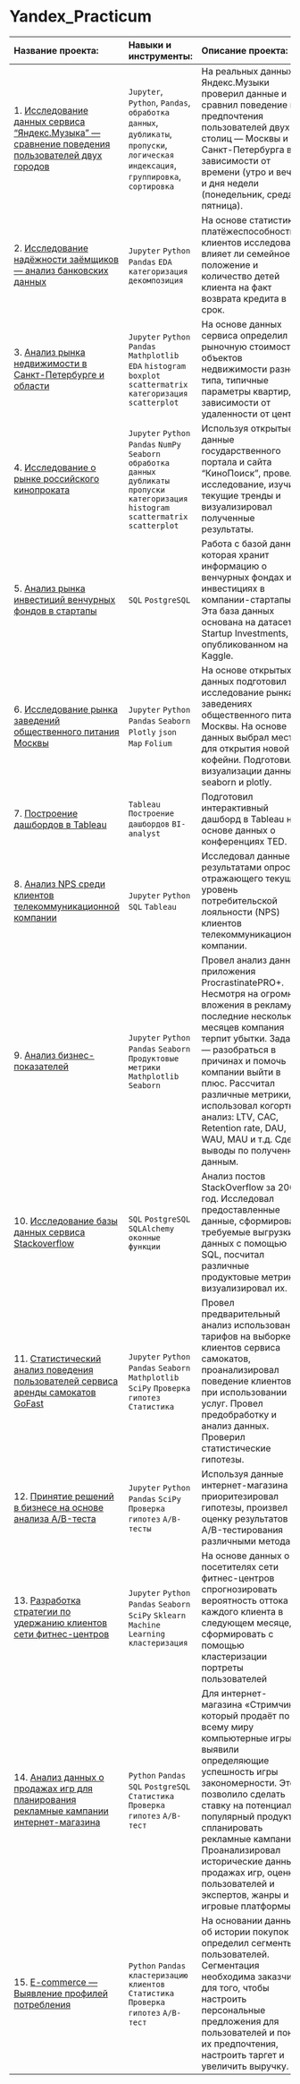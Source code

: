 # Yandex_Practicum

| Название проекта: | Навыки и инструменты: | Описание проекта: |
| :-------------------- | :-------------------- | :-------------------- |
| 1. [Исследование данных сервиса “Яндекс.Музыка” — сравнение поведения пользователей двух городов](https://github.com/MrSever06/Yandex_Practicum/tree/main/1.%20%D0%98%D1%81%D1%81%D0%BB%D0%B5%D0%B4%D0%BE%D0%B2%D0%B0%D0%BD%D0%B8%D0%B5%20%D0%B4%D0%B0%D0%BD%D0%BD%D1%8B%D1%85%20%D1%81%D0%B5%D1%80%D0%B2%D0%B8%D1%81%D0%B0%20%E2%80%9C%D0%AF%D0%BD%D0%B4%D0%B5%D0%BA%D1%81.%D0%9C%D1%83%D0%B7%D1%8B%D0%BA%D0%B0%E2%80%9D%20%E2%80%94%20%D1%81%D1%80%D0%B0%D0%B2%D0%BD%D0%B5%D0%BD%D0%B8%D0%B5%20%D0%BF%D0%BE%D0%B2%D0%B5%D0%B4%D0%B5%D0%BD%D0%B8%D1%8F%20%D0%BF%D0%BE%D0%BB%D1%8C%D0%B7%D0%BE%D0%B2%D0%B0%D1%82%D0%B5%D0%BB%D0%B5%D0%B9%20%D0%B4%D0%B2%D1%83%D1%85%20%D0%B3%D0%BE%D1%80%D0%BE%D0%B4%D0%BE%D0%B2) | `Jupyter`, `Python`, `Pandas`, `обработка данных`, `дубликаты`, `пропуски`, `логическая индексация`, `группировка`, `сортировка` | На реальных данных Яндекс.Музыки проверил данные и сравнил поведение и предпочтения пользователей двух столиц — Москвы и Санкт-Петербурга в зависимости от времени (утро и вечер) и дня недели (понедельник, среда, пятница). |
| 2. [Исследование надёжности заёмщиков — анализ банковских данных]() |  `Jupyter` `Python` `Pandas` `EDA` `категоризация` `декомпозиция` | На основе статистики о платёжеспособности клиентов исследовал влияет ли семейное положение и количество детей клиента на факт возврата кредита в срок. |
| 3. [Анализ рынка недвижимости в Санкт-Петербурге и области]() | `Jupyter` `Python` `Pandas` `Mathplotlib` `EDA` `histogram` `boxplot` `scattermatrix` `категоризация` `scatterplot`| На основе данных сервиса  определил рыночную стоимость объектов недвижимости разного типа, типичные параметры квартир, в зависимости от удаленности от центра.|
| 4. [Исследование о рынке российского кинопроката]() | `Jupyter` `Python` `Pandas` `NumPy` `Seaborn` `обработка данных` `дубликаты` `пропуски` `категоризация` `histogram` `scattermatrix` `scatterplot` | Используя открытые данные государственного портала и сайта “КиноПоиск”, провел исследование, изучил текущие тренды и визуализировал полученные результаты. |
| 5. [Анализ рынка инвестиций венчурных фондов в стартапы]() | `SQL` `PostgreSQL` | Работа с базой данных, которая хранит информацию о венчурных фондах и инвестициях в компании-стартапы. Эта база данных основана на датасете Startup Investments, опубликованном на Kaggle. |
| 6. [Исследование рынка заведений общественного питания Москвы]() | `Jupyter` `Python` `Pandas` `Seaborn` `Plotly` `json Map` `Folium` | На основе открытых данных подготовил исследование рынка о заведениях общественного питания Москвы. На основе данных выбрал место для открытия новой кофейни. Подготовил визуализации данных в seaborn и plotly.| 
| 7. [Построение дашбордов в Tableau]() |  `Tableau` `Построение дашбордов` `BI-analyst` | Подготовил интерактивный дашборд в Tableau на основе данных о конференциях TED. |
| 8. [Анализ NPS среди клиентов телекоммуникационной компании]() | `Jupyter` `Python` `SQL` `Tableau` | Исследовал данные с результатами опроса, отражающего текущий уровень потребительской лояльности (NPS) клиентов телекоммуникационной компании. |
| 9. [Анализ бизнес-показателей]() | `Jupyter` `Python` `Pandas` `Seaborn` `Продуктовые метрики` `Mathplotlib` `Seaborn`| Провел анализ данных приложения ProcrastinatePRO+. Несмотря на огромные вложения в рекламу, последние несколько месяцев компания терпит убытки. Задача — разобраться в причинах и помочь компании выйти в плюс. Рассчитал различные метрики, использовал когортный анализ: LTV, CAC, Retention rate, DAU, WAU, MAU и т.д. Сделал выводы по полученным данным. |
| 10. [Исследование базы данных сервиса Stackoverflow]() | `SQL` `PostgreSQL` `SQLAlchemy` `оконные функции`| Анализ постов StackOverflow за 2008 год. Исследовал предоставленные данные, сформировал требуемые выгрузки данных с помощью SQL, посчитал различные продуктовые метрики и визуализировал их. |
| 11. [Статистический анализ поведения пользователей сервиса аренды самокатов GoFast]() | `Jupyter` `Python` `Pandas` `Seaborn` `Mathplotlib` `SciPy` `Проверка гипотез` ` Статистика `| Провел предварительный анализ использования тарифов на выборке клиентов сервиса самокатов, проанализировал поведение клиентов при использовании услуг. Провел предобработку и анализ данных. Проверил статистические гипотезы. |
| 12. [Принятие решений в бизнесе на основе анализа A/B-теста]() | `Jupyter` `Python` `Pandas` `SciPy` `Проверка гипотез` `A/B-тесты` | Используя данные интернет-магазина приоритезировал гипотезы, произвел оценку результатов A/B-тестирования различными методами. |
| 13. [Разработка стратегии по удержанию клиентов сети фитнес-центров]() | `Jupyter` `Python` `Pandas` `Seaborn` `SciPy` `Sklearn` `Machine Learning` `кластеризация` | На основе данных о посетителях сети фитнес-центров спрогнозировать вероятность оттока для каждого клиента в следующем месяце, сформировать с помощью кластеризации портреты пользователей |
| 14. [Анализ данных о продажах игр  для  планирования рекламные кампании интернет-магазина]() | `Python` `Pandas` `SQL` `PostgreSQL` `Cтатистика` `Проверка гипотез` `A/B-тест` | Для интернет-магазина «Стримчик», который продаёт по всему миру компьютерные игры, выявили определяющие успешность игры закономерности. Это позволило сделать ставку на потенциально популярный продукт и спланировать рекламные кампании. Проанализировал исторические данные о продажах игр, оценки пользователей и экспертов, жанры и игровые платформы. |
| 15. [E-commerce — Выявление профилей потребления]() | `Python` `Pandas` `кластеризацию клиентов` `Cтатистика` `Проверка гипотез` `A/B-тест` | На основании данных об истории покупок определил сегменты пользователей. Сегментация необходима заказчику для того, чтобы настроить персональные предложения для пользователей и понять их предпочтения, настроить таргет и увеличить выручку. | 
